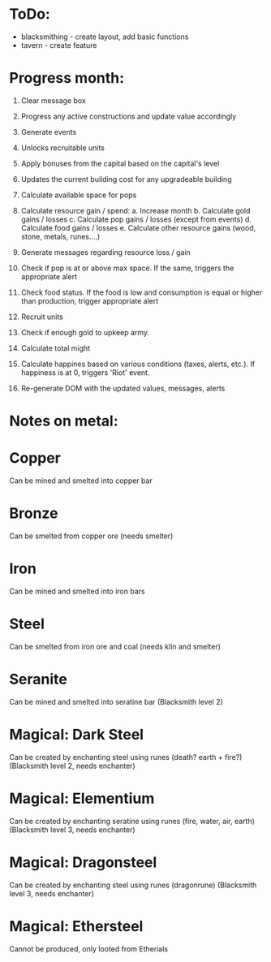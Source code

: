 # ToDo: 
- blacksmithing - create layout, add basic functions
- tavern - create feature


# Progress month:

1. Clear message box
2. Progress any active constructions and update value accordingly
3. Generate events
4. Unlocks recruitable units
5. Apply bonuses from the capital based on the capital's level
6. Updates the current building cost for any upgradeable building
7. Calculate available space for pops

8. Calculate resource gain / spend:
    a. Increase month
    b. Calculate gold gains / losses
    c. Calculate pop gains / losses (except from events)
    d. Calculate food gains / losses
    e. Calculate other resource gains (wood, stone, metals, runes....)

9. Generate messages regarding resource loss / gain
10. Check if pop is at or above max space. If the same, triggers the appropriate alert
11. Check food status. If the food is low and consumption is equal or higher than production, trigger appropriate alert
12. Recruit units
13. Check if enough gold to upkeep army. 
14. Calculate total might 
15. Calculate happines based on various conditions (taxes, alerts, etc.). If happiness is at 0, triggers 'Riot' event.
16. Re-generate DOM with the updated values, messages, alerts


# Notes on metal:

# Copper 
Can be mined and smelted into copper bar

# Bronze
Can be smelted from copper ore (needs smelter)

# Iron
Can be mined and smelted into iron bars

# Steel
Can be smelted from iron ore and coal (needs klin and smelter)

# Seranite
Can be mined and smelted into seratine bar (Blacksmith level 2)

# Magical: Dark Steel
Can be created by enchanting steel using runes (death? earth + fire?) (Blacksmith level 2, needs enchanter)

# Magical: Elementium
Can be created by enchanting seratine using runes (fire, water, air, earth) (Blacksmith level 3, needs enchanter)

# Magical: Dragonsteel
Can be created by enchanting steel using runes (dragonrune) (Blacksmith level 3, needs enchanter)

# Magical: Ethersteel
Cannot be produced, only looted from Etherials
  
